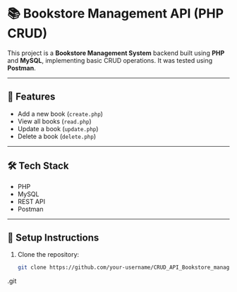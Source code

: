 # 📚 Bookstore Management API (PHP CRUD)

This project is a **Bookstore Management System** backend built using **PHP** and **MySQL**, implementing basic CRUD operations.
It was tested using **Postman**.

---

## 🚀 Features

- Add a new book (`create.php`)
- View all books (`read.php`)
- Update a book (`update.php`)
- Delete a book (`delete.php`)

---

## 🛠️ Tech Stack

- PHP
- MySQL
- REST API
- Postman

---

## 📌 Setup Instructions

1. Clone the repository:
   ```bash
   git clone https://github.com/your-username/CRUD_API_Bookstore_management_project
.git
   ```
